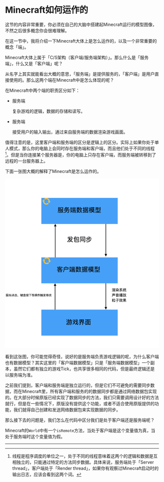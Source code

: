 # Minecraft如何运作的

这节的内容非常重要，你必须在自己的大脑中搭建起Minecraft运行的模型图像，不然之后很多概念你会很难理解。

在这一节中，我将介绍一下Minecraft大体上是怎么运作的，以及一个非常重要的概念「端」。

Minecraft大体上属于「C/S架构（客户端/服务端架构）」。那么什么是「服务端」，什么又是「客户端」呢？

从名字上其实就能看出大概的意思，「服务端」是提供服务的，「客户端」是用户直接使用的。那么这两个端在Minecraft中是怎么体现的呢？

在Minecraft中两个端的职责区分如下：

- 服务端

  复杂游戏的逻辑，数据的存储和读写。

- 服务端

  接受用户的输入输出，通过来自服务端的数据渲染游戏画面。

值得注意的是，这里客户端和服务端的区分是逻辑上的区分。实际上如果你处于单人模式，那么你的电脑上会同时存在服务端和客户端，而且他们处于不同的线程[^1]。但是当你连接某个服务器是，你的电脑上只存在客户端，而服务端被转移到了远程的一台服务器上。

下面一张图大概的解释了Minecraft是怎么运作的。

![image-20200426110629794](vanilla.assets/image-20200426110629794.png)

看到这张图，你可能觉得奇怪，说好的是服务端负责游戏逻辑的呢，为什么客户端也有数据模型？其实这里的「客户端数据模型」只是「服务端数据模型」一个副本，虽然它们都有独立的游戏Tick，也共享很多相同的代码，但是最终逻辑还是以服务端为准。

之前我们提到，客户端和服务端是独立运行的，但是它们不可避免的需要同步数据，而在Minecraft里，所有客户端和服务的的数据同步都是通过网络数据包实现的。在大部分时候原版已经实现了数据同步的方法，我们只需要调用设计好的方法就行，但是在一些情况下，原版没有提供这个功能，或者不适合使用原版提供的功能，我们就得自己创建和发送网络数据包来实现数据的同步。

那么接下去的问题是，我们怎么在代码中区分我们是处于客户端还是服务端呢？

Minecraft的`World`中有一个`isRemote`方法，当处于客户端是这个变量值为真，当处于服务端时这个变量值为假。

---

[^1]:线程是程序调度的单位之一，处于不同的线程意味着这两个的逻辑和数据是互相独立的，只能通过特定的方法同步数据。具体来说，服务端处于「Server thread」，客户端处于「Render thread」，如果你有观察过Minecraft启动时的输出日志，应该会看到这两个词。

